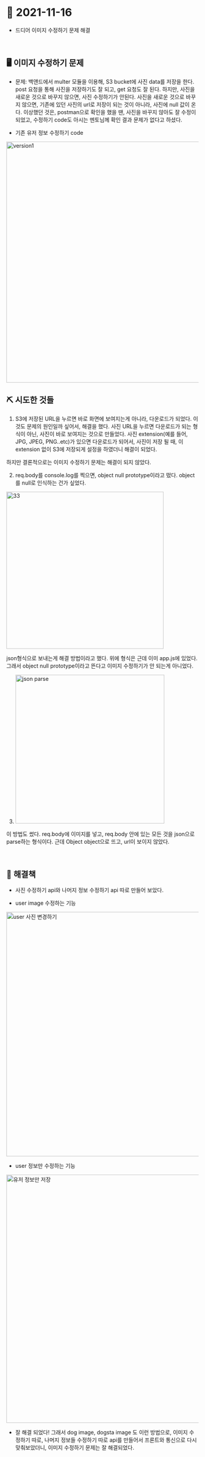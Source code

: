 # 📝 2021-11-16

- 드디어 이미지 수정하기 문제 해결

<br>

## 🖥 이미지 수정하기 문제

- 문제: 백앤드에서 multer 모듈을 이용해, S3 bucket에 사진 data를 저장을 한다. post 요청을 통해 사진을 저장하기도 잘 되고, get 요청도 잘 된다. 하지만, 사진을 새로운 것으로 바꾸지 않으면, 사진 수정하기가 안된다. 사진을 새로운 것으로 바꾸지 않으면, 기존에 있던 사진의 url로 저장이 되는 것이 아니라, 사진에 null 값이 온다. 이상했던 것은, postman으로 확인을 했을 땐, 사진을 바꾸지 않아도 잘 수정이 되었고, 수정하기 code도 아시는 멘토님께 확인 결과 문제가 없다고 하셨다.


- 기존 유저 정보 수정하기 code
<img width="632" alt="version1" src="https://user-images.githubusercontent.com/59908525/142114802-87ad2708-267f-4686-bf70-ee6df17ce812.PNG">


<br>

## ⛏️ 시도한 것들

1. S3에 저장된 URL을 누르면 바로 화면에 보여지는게 아니라, 다운로드가 되었다. 이것도 문제의 원인일까 싶어서, 해결을 했다. 사진 URL을 누르면 다운로드가 되는 형식이 아닌, 사진이 바로 보여지는 것으로 만들었다. 사진 extension(예를 들어, JPG, JPEG, PNG..etc)가 있으면 다운로드가 되어서, 사진이 저장 될 때, 이 extension 없이 S3에 저장되게 설정을 하였더니 해결이 되었다. 

하지만 결론적으로는 이미지 수정하기 문제는 해결이 되지 않았다.


2. req.body를 console.log를 찍으면, object null prototype이라고 떴다. object를 null로 인식하는 건가 싶었다.

<img width="412" alt="33" src="https://user-images.githubusercontent.com/59908525/142113175-93759cb3-1381-42d3-999e-195569484a31.PNG">

json형식으로 보내는게 해결 방법이라고 했다. 위에 형식은 근데 이미 app.js에 있었다. 그래서 object null prototype이라고 뜬다고 이미지 수정하기가 안 되는게 아니었다.


3. <img width="390" alt="json parse" src="https://user-images.githubusercontent.com/59908525/142112892-8117452b-7c30-4e70-ab8c-d5ed670f4a14.PNG">

이 방법도 썼다. req.body에 이미지를 넣고, req.body 안에 있는 모든 것을 json으로 parse하는 형식이다. 근데 Object object으로 뜨고, url이 보이지 않았다.

<br>

## 📌 해결책

- 사진 수정하기 api와 나머지 정보 수정하기 api 따로 만들어 보았다.

- user image 수정하는 기능
<img width="641" alt="user 사진 변경하기" src="https://user-images.githubusercontent.com/59908525/142116469-c53687dd-4554-48af-9f31-0e55186f521a.PNG">

- user 정보만 수정하는 기능
<img width="651" alt="유저 정보만 저장" src="https://user-images.githubusercontent.com/59908525/142116514-ca954aee-e9a2-4c24-8786-444204e2ae50.PNG">


- 잘 해결 되었다! 그래서 dog image, dogsta image 도 이런 방법으로, 이미지 수정하기 따로, 나머지 정보들 수정하기 따로 api를 만들어서 프론트와 통신으로 다시 맞춰보았더니, 이미지 수정하기 문제는 잘 해결되었다.

